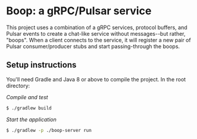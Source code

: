 # Boop: a gRPC/Pulsar service

This project uses a combination of a gRPC services, protocol buffers, and Pulsar 
events to create a chat-like service without messages--but rather, "boops". 
When a client connects to the service, it will register a new pair of
Pulsar consumer/producer stubs and start passing-through the boops.

## Setup instructions
You'll need Gradle and Java 8 or above to compile the project. In the root directory:

_Compile and test_
```sh
$ ./gradlew build
```

_Start the application_
```sh
$ ./gradlew -p ./boop-server run
```











